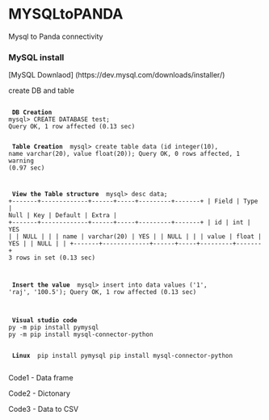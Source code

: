 # MYSQLtoPANDA
Mysql to Panda connectivity 

<h3> MySQL install </h3>
  [MySQL Downlaod] (https://dev.mysql.com/downloads/installer/)
  <p> create DB and table </p>
  
<div class="snippet-clipboard-content position-relative" data-snippet-clipboard-copy-content="MYSQL Managment"><pre><code>
<b> DB Creation </b>
mysql> CREATE DATABASE test;
Query OK, 1 row affected (0.13 sec)

<b> Table Creation </b>
mysql> create table data (id integer(10), name varchar(20), value float(20));
Query OK, 0 rows affected, 1 warning (0.97 sec)

<b> View the Table structure </b>
mysql> desc data;
+-------+-------------+------+-----+---------+-------+
| Field | Type        | Null | Key | Default | Extra |
+-------+-------------+------+-----+---------+-------+
| id    | int         | YES  |     | NULL    |       |
| name  | varchar(20) | YES  |     | NULL    |       |
| value | float       | YES  |     | NULL    |       |
+-------+-------------+------+-----+---------+-------+
3 rows in set (0.13 sec)

<b> Insert the value </b>
mysql> insert into data values ('1', 'raj', '100.5');
Query OK, 1 row affected (0.13 sec)
</code></pre></div>

<div class="snippet-clipboard-content position-relative" data-snippet-clipboard-copy-content="Package configuration"><pre><code>
<b> Visual studio code </b>
py -m pip install pymysql
py -m pip install mysql-connector-python

<b> Linux </b>
pip install pymysql
pip install mysql-connector-python
</code></pre></div>

Code1 - Data frame
  
Code2 - Dictonary
  
Code3 - Data to CSV
  

